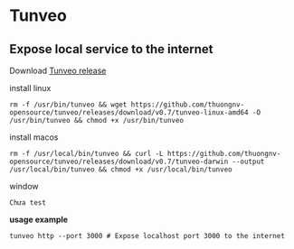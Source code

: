 # Tunveo

## Expose local service to the internet


Download [Tunveo release](https://github.com/thuongnv-opensource/tunveo/releases)


install linux
```
rm -f /usr/bin/tunveo && wget https://github.com/thuongnv-opensource/tunveo/releases/download/v0.7/tunveo-linux-amd64 -O /usr/bin/tunveo && chmod +x /usr/bin/tunveo
```

install macos
```
rm -f /usr/local/bin/tunveo && curl -L https://github.com/thuongnv-opensource/tunveo/releases/download/v0.7/tunveo-darwin --output /usr/local/bin/tunveo && chmod +x /usr/local/bin/tunveo
```

window
```
Chưa test
```

**usage example**
```
tunveo http --port 3000 # Expose localhost port 3000 to the internet
```

